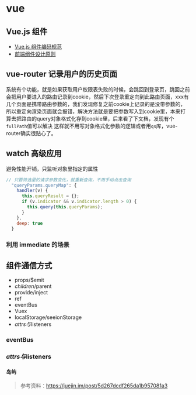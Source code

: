 # vue

## Vue.js 组件

- [Vue.js 组件编码规范](https://github.com/pablohpsilva/vuejs-component-style-guide/blob/master/README-CN.md)
- [前端组件设计原则](https://juejin.im/post/5c49cff56fb9a049bd42a90f#heading-4)

## vue-router 记录用户的历史页面

系统有个功能，就是如果获取用户权限表失败的时候，会跳回到登录页，跳回之前会把用户要进入的路由记录到cookie，然后下次登录重定向到此路由页面，xxx有几个页面是携带路由参数的，我们发现修复之前cookie上记录的是没带参数的，所以重定向渲染页面就会报错，解决方法就是要把参数写入到cookie里，本来打算去把路由的query对象格式化存到cookie里，后来看了下文档，发现有个`fullPath`值可以解决
这样就不用写对象格式化参数的逻辑或者用`qs`库，vue-router确实很贴心了。

## watch 高级应用

避免性能开销，只监听对象里指定的属性
```js
// 只要筛选里的请求参数变化，就重新查询，不用手动点击查询
  "queryParams.queryMap": {
    handler(v) {
      this.queryResult = {};
      if (v.indicator && v.indicator.length > 0) {
        this.query(this.queryParams);
      }
    },
    deep: true
  }
```

### 利用 immediate 的场景

## 组件通信方式

- props/$emit
- $children/$parent
- provide/inject
- ref
- eventBus
- Vuex
- localStorage/seeionStorage
- $attrs与$listeners

### eventBus

### $attrs与$listeners

#### 岛屿


> 参考资料：https://juejin.im/post/5d267dcdf265da1b957081a3